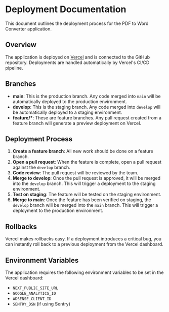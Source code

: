 # Deployment Documentation

This document outlines the deployment process for the PDF to Word Converter application.

## Overview

The application is deployed on [Vercel](https://vercel.com) and is connected to the GitHub repository. Deployments are handled automatically by Vercel's CI/CD pipeline.

## Branches

-   **main**: This is the production branch. Any code merged into `main` will be automatically deployed to the production environment.
-   **develop**: This is the staging branch. Any code merged into `develop` will be automatically deployed to a staging environment.
-   **feature/\***: These are feature branches. Any pull request created from a feature branch will generate a preview deployment on Vercel.

## Deployment Process

1.  **Create a feature branch**: All new work should be done on a feature branch.
2.  **Open a pull request**: When the feature is complete, open a pull request against the `develop` branch.
3.  **Code review**: The pull request will be reviewed by the team.
4.  **Merge to develop**: Once the pull request is approved, it will be merged into the `develop` branch. This will trigger a deployment to the staging environment.
5.  **Test on staging**: The feature will be tested on the staging environment.
6.  **Merge to main**: Once the feature has been verified on staging, the `develop` branch will be merged into the `main` branch. This will trigger a deployment to the production environment.

## Rollbacks

Vercel makes rollbacks easy. If a deployment introduces a critical bug, you can instantly roll back to a previous deployment from the Vercel dashboard.

## Environment Variables

The application requires the following environment variables to be set in the Vercel dashboard:

-   `NEXT_PUBLIC_SITE_URL`
-   `GOOGLE_ANALYTICS_ID`
-   `ADSENSE_CLIENT_ID`
-   `SENTRY_DSN` (if using Sentry) 